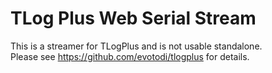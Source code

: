 # TLog Plus Web Serial Stream
This is a streamer for TLogPlus and is not usable standalone.  
Please see https://github.com/evotodi/tlogplus for details.
